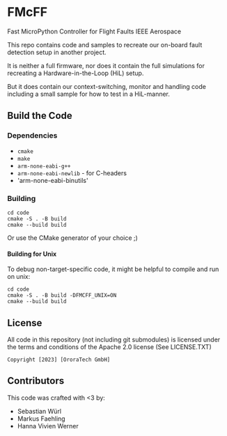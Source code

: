 ﻿# FMcFF

Fast MicroPython Controller for Flight Faults IEEE Aerospace

This repo contains code and samples to recreate our on-board fault detection setup in another project.

It is neither a full firmware, nor does it contain the full simulations for recreating a Hardware-in-the-Loop (HiL) setup.

But it does contain our context-switching, monitor and handling code including a small sample for how to test in a HiL-manner.

## Build the Code

### Dependencies

 - `cmake`
 - `make`
 - `arm-none-eabi-g++`
 - `arm-none-eabi-newlib` - for C-headers
 - 'arm-none-eabi-binutils'

### Building

```
cd code
cmake -S . -B build
cmake --build build
```

Or use the CMake generator of your choice ;)

#### Building for Unix

To debug non-target-specific code, it might be helpful to compile and run on unix:

```
cd code
cmake -S . -B build -DFMCFF_UNIX=ON
cmake --build build
```

## License

All code in this repository (not including git submodules) is licensed under the terms and conditions of the Apache 2.0 license (See LICENSE.TXT)

```
Copyright [2023] [OroraTech GmbH]
```

## Contributors

This code was crafted with <3 by:

 - Sebastian Würl
 - Markus Faehling
 - Hanna Vivien Werner

